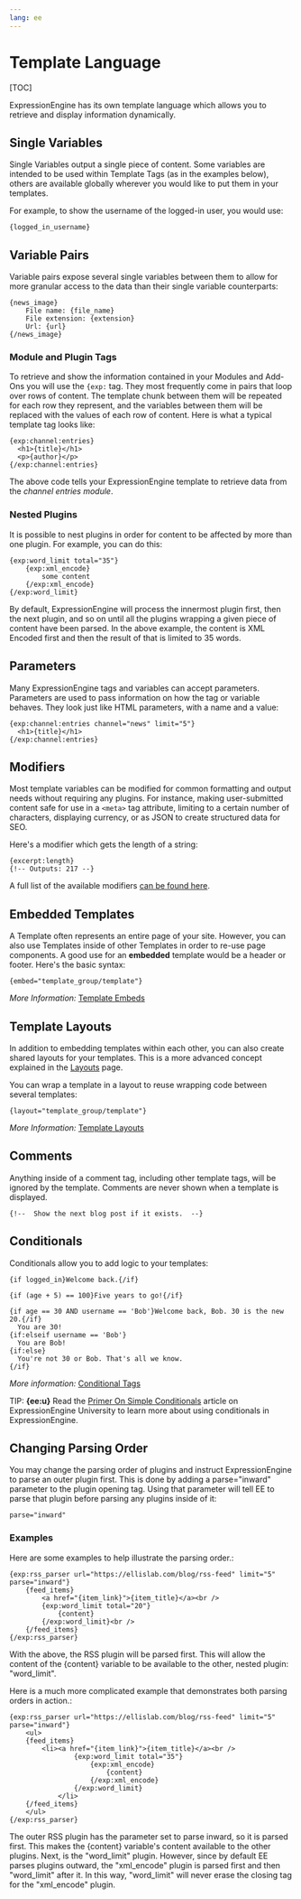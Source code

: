 ```yaml
---
lang: ee
---
```


<!--
    This source file is part of the open source project
    ExpressionEngine User Guide (https://github.com/ExpressionEngine/ExpressionEngine-User-Guide)

    @link      https://expressionengine.com/
    @copyright Copyright (c) 2003-2020, Packet Tide, LLC (https://packettide.com)
    @license   https://expressionengine.com/license Licensed under Apache License, Version 2.0
-->

# Template Language

[TOC]

ExpressionEngine has its own template language which allows you to retrieve and display information dynamically.

## Single Variables

Single Variables output a single piece of content. Some variables are intended to be used within Template Tags (as in the examples below), others are available globally wherever you would like to put them in your templates.

For example, to show the username of the logged-in user, you would use:

    {logged_in_username}

## Variable Pairs

Variable pairs expose several single variables between them to allow for more granular access to the data than their single variable counterparts:

    {news_image}
        File name: {file_name}
        File extension: {extension}
        Url: {url}
    {/news_image}

### Module and Plugin Tags

To retrieve and show the information contained in your Modules and Add-Ons you will use the `{exp:` tag. They most frequently come in pairs that loop over rows of content. The template chunk between them will be repeated for each row they represent, and the variables between them will be replaced with the values of each row of content. Here is what a typical template tag looks like:

    {exp:channel:entries}
      <h1>{title}</h1>
      <p>{author}</p>
    {/exp:channel:entries}

The above code tells your ExpressionEngine template to retrieve data from the *channel entries module*.

### Nested Plugins

It is possible to nest plugins in order for content to be affected by more than one plugin. For example, you can do this:

    {exp:word_limit total="35"}
        {exp:xml_encode}
            some content
        {/exp:xml_encode}
    {/exp:word_limit}

By default, ExpressionEngine will process the innermost plugin first, then the next plugin, and so on until all the plugins wrapping a given piece of content have been parsed. In the above example, the content is XML Encoded first and then the result of that is limited to 35 words.

## Parameters

Many ExpressionEngine tags and variables can accept parameters. Parameters are used to pass information on how the tag or variable behaves. They look just like HTML parameters, with a name and a value:

    {exp:channel:entries channel="news" limit="5"}
      <h1>{title}</h1>
    {/exp:channel:entries}

## Modifiers

Most template variables can be modified for common formatting and output needs without requiring any plugins. For instance, making user-submitted content safe for use in a `<meta>` tag attribute, limiting to a certain number of characters, displaying currency, or as JSON to create structured data for SEO.

Here's a modifier which gets the length of a string:

    {excerpt:length}
    {!-- Outputs: 217 --}

A full list of the available modifiers [can be found here](templates/variable-modifiers.md).

## Embedded Templates

A Template often represents an entire page of your site. However, you can also use Templates inside of other Templates in order to re-use page components. A good use for an **embedded** template would be a header or footer. Here's the basic syntax:

    {embed="template_group/template"}

*More Information:* [Template Embeds](templates/embedding.md)

## Template Layouts

In addition to embedding templates within each other, you can also create shared layouts for your templates. This is a more advanced concept explained in the [Layouts](templates/layouts.md) page.

You can wrap a template in a layout to reuse wrapping code between several templates:

    {layout="template_group/template"}

*More Information:* [Template Layouts](templates/layouts.md)

## Comments

Anything inside of a comment tag, including other template tags, will be ignored by the template. Comments are never shown when a template is displayed.

    {!--  Show the next blog post if it exists.  --}

## Conditionals

Conditionals allow you to add logic to your templates:

    {if logged_in}Welcome back.{/if}

    {if (age + 5) == 100}Five years to go!{/if}

    {if age == 30 AND username == 'Bob'}Welcome back, Bob. 30 is the new 20.{/if}
      You are 30!
    {if:elseif username == 'Bob'}
      You are Bob!
    {if:else}
      You're not 30 or Bob. That's all we know.
    {/if}

*More information:* [Conditional Tags](templates/conditionals.md)   

TIP: **{ee:u}** Read the [Primer On Simple Conditionals](https://u.expressionengine.com/article/a-primer-on-simple-conditionals) article on ExpressionEngine University to learn more about using conditionals in ExpressionEngine.

## Changing Parsing Order

You may change the parsing order of plugins and instruct ExpressionEngine to parse an outer plugin first. This is done by adding a parse="inward" parameter to the plugin opening tag. Using that parameter will tell EE to parse that plugin before parsing any plugins inside of it:

    parse="inward"

### Examples

Here are some examples to help illustrate the parsing order.:

    {exp:rss_parser url="https://ellislab.com/blog/rss-feed" limit="5" parse="inward"}
        {feed_items}
            <a href="{item_link}">{item_title}</a><br />
            {exp:word_limit total="20"}
                {content}
            {/exp:word_limit}<br />
        {/feed_items}
    {/exp:rss_parser}

With the above, the RSS plugin will be parsed first. This will allow the content of the {content} variable to be available to the other, nested plugin: "word_limit".

Here is a much more complicated example that demonstrates both parsing orders in action.:

    {exp:rss_parser url="https://ellislab.com/blog/rss-feed" limit="5" parse="inward"}
        <ul>
        {feed_items}
            <li><a href="{item_link}">{item_title}</a><br />
                    {exp:word_limit total="35"}
                        {exp:xml_encode}
                            {content}
                        {/exp:xml_encode}
                    {/exp:word_limit}
                </li>
        {/feed_items}
        </ul>
    {/exp:rss_parser}

The outer RSS plugin has the parameter set to parse inward, so it is parsed first. This makes the {content} variable's content available to the other plugins. Next, is the "word_limit" plugin. However, since by default EE parses plugins outward, the "xml_encode" plugin is parsed first and then "word_limit" after it. In this way, "word_limit" will never erase the closing tag for the "xml_encode" plugin.
